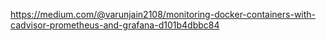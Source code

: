 https://medium.com/@varunjain2108/monitoring-docker-containers-with-cadvisor-prometheus-and-grafana-d101b4dbbc84
